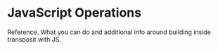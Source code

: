 # JavaScript Operations

Reference. What you can do and additional info around building inside transposit with JS.

